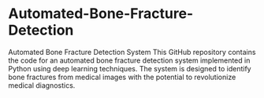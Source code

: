 # Automated-Bone-Fracture-Detection
 Automated Bone Fracture Detection System  This GitHub repository contains the code for an automated bone fracture detection system implemented in Python using deep learning techniques. The system is designed to identify bone fractures from medical images with the potential to revolutionize medical diagnostics.
